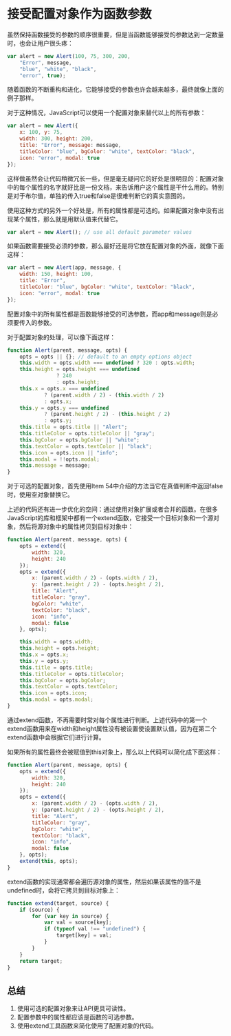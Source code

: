# 接受配置对象作为函数参数 #

虽然保持函数接受的参数的顺序很重要，但是当函数能够接受的参数达到一定数量时，也会让用户很头疼：

```js
var alert = new Alert(100, 75, 300, 200,
	"Error", message,
	"blue", "white", "black",
	"error", true);
```

随着函数的不断重构和进化，它能够接受的参数也许会越来越多，最终就像上面的例子那样。

对于这种情况，JavaScript可以使用一个配置对象来替代以上的所有参数：

```js
var alert = new Alert({
	x: 100, y: 75,
	width: 300, height: 200,
	title: "Error", message: message,
	titleColor: "blue", bgColor: "white", textColor: "black",
	icon: "error", modal: true
});
```

这样做虽然会让代码稍微冗长一些，但是毫无疑问它的好处是很明显的：配置对象中的每个属性的名字就好比是一份文档，来告诉用户这个属性是干什么用的。特别是对于布尔值，单独的传入true和false是很难判断它的真实意图的。

使用这种方式的另外一个好处是，所有的属性都是可选的。如果配置对象中没有出现某个属性，那么就是用默认值来代替它。

```js
var alert = new Alert(); // use all default parameter values
```

如果函数需要接受必须的参数，那么最好还是将它放在配置对象的外面，就像下面这样：

```js
var alert = new Alert(app, message, {
	width: 150, height: 100,
	title: "Error",
	titleColor: "blue", bgColor: "white", textColor: "black",
	icon: "error", modal: true
});
```

配置对象中的所有属性都是函数能够接受的可选参数，而app和message则是必须要传入的参数。

对于配置对象的处理，可以像下面这样：

```js
function Alert(parent, message, opts) {
	opts = opts || {}; // default to an empty options object
	this.width = opts.width === undefined ? 320 : opts.width;
	this.height = opts.height === undefined
				? 240
				: opts.height;
	this.x = opts.x === undefined
			? (parent.width / 2) - (this.width / 2)
			: opts.x;
	this.y = opts.y === undefined
			? (parent.height / 2) - (this.height / 2)
			: opts.y;
	this.title = opts.title || "Alert";
	this.titleColor = opts.titleColor || "gray";
	this.bgColor = opts.bgColor || "white";
	this.textColor = opts.textColor || "black";
	this.icon = opts.icon || "info";
	this.modal = !!opts.modal;
	this.message = message;
}
```

对于可选的配置对象，首先使用Item 54中介绍的方法当它在真值判断中返回false时，使用空对象替换它。

上述的代码还有进一步优化的空间：通过使用对象扩展或者合并的函数。在很多JavaScript的库和框架中都有一个extend函数，它接受一个目标对象和一个源对象，然后将源对象中的属性拷贝到目标对象中：

```js
function Alert(parent, message, opts) {
	opts = extend({
		width: 320,
		height: 240
	});
	opts = extend({
		x: (parent.width / 2) - (opts.width / 2),
		y: (parent.height / 2) - (opts.height / 2),
		title: "Alert",
		titleColor: "gray",
		bgColor: "white",
		textColor: "black",
		icon: "info",
		modal: false
	}, opts);

	this.width = opts.width;
	this.height = opts.height;
	this.x = opts.x;
	this.y = opts.y;
	this.title = opts.title;
	this.titleColor = opts.titleColor;
	this.bgColor = opts.bgColor;
	this.textColor = opts.textColor;
	this.icon = opts.icon;
	this.modal = opts.modal;
}
```

通过extend函数，不再需要时常对每个属性进行判断。上述代码中的第一个extend函数用来在width和height属性没有被设置使设置默认值，因为在第二个extend函数中会根据它们进行计算。

如果所有的属性最终会被赋值到this对象上，那么以上代码可以简化成下面这样：

```js
function Alert(parent, message, opts) {
	opts = extend({
		width: 320,
		height: 240
	});
	opts = extend({
		x: (parent.width / 2) - (opts.width / 2),
		y: (parent.height / 2) - (opts.height / 2),
		title: "Alert",
		titleColor: "gray",
		bgColor: "white",
		textColor: "black",
		icon: "info",
		modal: false
	}, opts);
	extend(this, opts);
}
```

extend函数的实现通常都会遍历源对象的属性，然后如果该属性的值不是undefined时，会将它拷贝到目标对象上：

```js
function extend(target, source) {
	if (source) {
		for (var key in source) {
			var val = source[key];
			if (typeof val !== "undefined") {
				target[key] = val;
			}
		}
	}
	return target;
}
```

## 总结 ##

1. 使用可选的配置对象来让API更具可读性。
2. 配置参数中的属性都应该是函数的可选参数。
3. 使用extend工具函数来简化使用了配置对象的代码。








